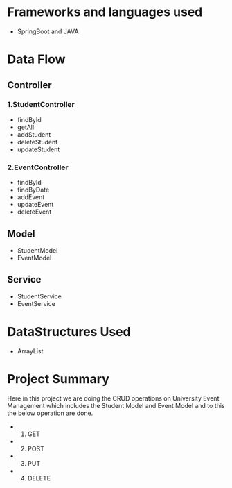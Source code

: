 # Frameworks and languages used
- SpringBoot and JAVA

# Data Flow
 ## Controller 
### 1.StudentController 
 - findById 
 - getAll 
 - addStudent
 - deleteStudent 
 - updateStudent <br>
### 2.EventController 
 - findById
 - findByDate
 - addEvent
 - updateEvent
 - deleteEvent<br>

 ## Model
- StudentModel
- EventModel
 ## Service 
- StudentService
- EventService

# DataStructures Used
- ArrayList

# Project Summary

Here in this project we are doing the CRUD operations on University Event Management which includes the Student Model and Event Model and to this the below operation are done.
- 1) GET
- 2) POST
- 3) PUT
- 4) DELETE